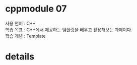 # cppmodule 07
사용 언어 : C++   
학습 목표 : C++에서 제공하는 템플릿을 배우고 활용해보는 과제이다.   
학습 개념 : Template  

# details
